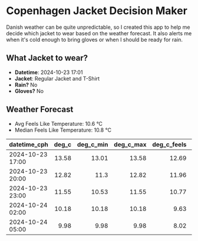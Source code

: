 
# Copenhagen Jacket Decision Maker

Danish weather can be quite unpredictable, so I created this app to help me decide which jacket to wear based on the weather forecast. 
It also alerts me when it's cold enough to bring gloves or when I should be ready for rain.

## What Jacket to wear?

- **Datetime**: 2024-10-23 17:01
- **Jacket**: Regular Jacket and T-Shirt
- **Rain?** No
- **Gloves?** No

## Weather Forecast
- Avg Feels Like Temperature: 10.6 °C
- Median Feels Like Temperature: 10.8 °C

| datetime_cph     |   deg_c |   deg_c_min |   deg_c_max |   deg_c_feels | weather   | wind   | rain   |
|:-----------------|--------:|------------:|------------:|--------------:|:----------|:-------|:-------|
| 2024-10-23 17:00 |   13.58 |       13.01 |       13.58 |         12.69 | Clouds    | Low    | None   |
| 2024-10-23 20:00 |   12.82 |       11.3  |       12.82 |         11.96 | Clouds    | Low    | None   |
| 2024-10-23 23:00 |   11.55 |       10.53 |       11.55 |         10.77 | Clouds    | Low    | None   |
| 2024-10-24 02:00 |   10.18 |       10.18 |       10.18 |          9.63 | Clouds    | Low    | None   |
| 2024-10-24 05:00 |    9.98 |        9.98 |        9.98 |          8.02 | Clouds    | Low    | None   |
        
